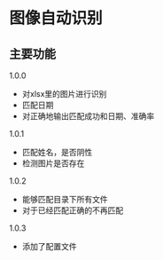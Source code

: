 # 图像自动识别

## 主要功能

1.0.0

- 对xlsx里的图片进行识别
- 匹配日期
- 对正确地输出匹配成功和日期、准确率

1.0.1

- 匹配姓名，是否阴性
- 检测图片是否存在

1.0.2
- 能够匹配目录下所有文件
- 对于已经匹配正确的不再匹配

1.0.3 
- 添加了配置文件